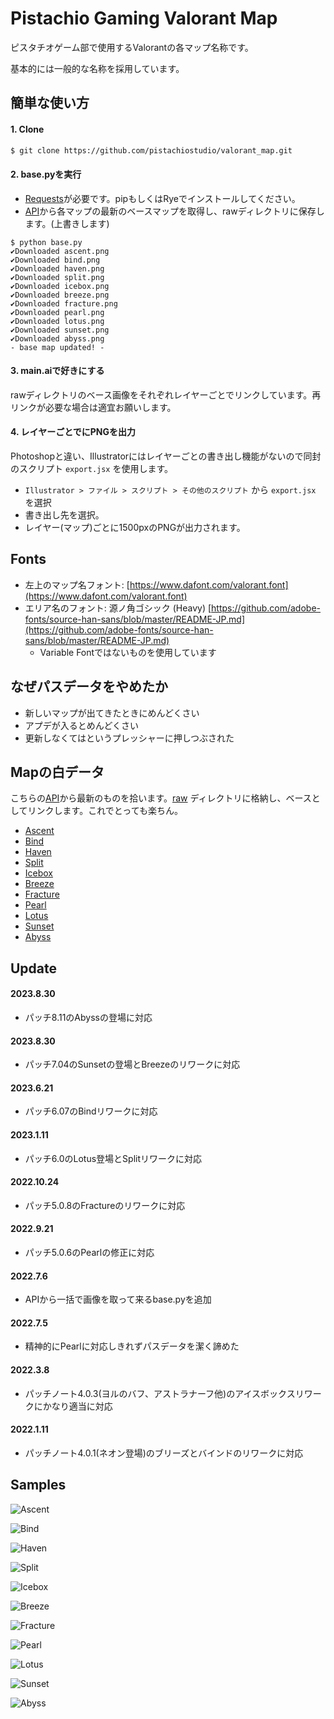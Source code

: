 # Pistachio Gaming Valorant Map

ピスタチオゲーム部で使用するValorantの各マップ名称です。

基本的には一般的な名称を採用しています。

## 簡単な使い方

#### 1. Clone

```bash
$ git clone https://github.com/pistachiostudio/valorant_map.git
```

#### 2. base.pyを実行

- [Requests](https://requests.readthedocs.io/en/latest/)が必要です。pipもしくはRyeでインストールしてください。
- [API](https://dash.valorant-api.com/)から各マップの最新のベースマップを取得し、rawディレクトリに保存します。(上書きします)

```shell
$ python base.py
✔Downloaded ascent.png
✔Downloaded bind.png
✔Downloaded haven.png
✔Downloaded split.png
✔Downloaded icebox.png
✔Downloaded breeze.png
✔Downloaded fracture.png
✔Downloaded pearl.png
✔Downloaded lotus.png
✔Downloaded sunset.png
✔Downloaded abyss.png
- base map updated! -
```

#### 3. main.aiで好きにする

rawディレクトリのベース画像をそれぞれレイヤーごとでリンクしています。再リンクが必要な場合は適宜お願いします。

#### 4. レイヤーごとでにPNGを出力

Photoshopと違い、Illustratorにはレイヤーごとの書き出し機能がないので同封のスクリプト `export.jsx` を使用します。

- `Illustrator > ファイル > スクリプト > その他のスクリプト` から `export.jsx` を選択
- 書き出し先を選択。
- レイヤー(マップ)ごとに1500pxのPNGが出力されます。

## Fonts

- 左上のマップ名フォント: [https://www.dafont.com/valorant.font](https://www.dafont.com/valorant.font)
- エリア名のフォント: 源ノ角ゴシック (Heavy) [https://github.com/adobe-fonts/source-han-sans/blob/master/README-JP.md](https://github.com/adobe-fonts/source-han-sans/blob/master/README-JP.md)
  - Variable Fontではないものを使用しています

## なぜパスデータをやめたか

- 新しいマップが出てきたときにめんどくさい
- アプデが入るとめんどくさい
- 更新しなくてはというプレッシャーに押しつぶされた

## Mapの白データ

こちらの[API](https://dash.valorant-api.com/)から最新のものを拾います。[raw](https://github.com/pistachiostudio/valorant_map/tree/main/raw) ディレクトリに格納し、ベースとしてリンクします。これでとっても楽ちん。

- [Ascent](https://media.valorant-api.com/maps/7eaecc1b-4337-bbf6-6ab9-04b8f06b3319/displayicon.png)
- [Bind](https://media.valorant-api.com/maps/2c9d57ec-4431-9c5e-2939-8f9ef6dd5cba/displayicon.png)
- [Haven](https://media.valorant-api.com/maps/2bee0dc9-4ffe-519b-1cbd-7fbe763a6047/displayicon.png)
- [Split](https://media.valorant-api.com/maps/d960549e-485c-e861-8d71-aa9d1aed12a2/displayicon.png)
- [Icebox](https://media.valorant-api.com/maps/e2ad5c54-4114-a870-9641-8ea21279579a/displayicon.png)
- [Breeze](https://media.valorant-api.com/maps/2fb9a4fd-47b8-4e7d-a969-74b4046ebd53/displayicon.png)
- [Fracture](https://media.valorant-api.com/maps/b529448b-4d60-346e-e89e-00a4c527a405/displayicon.png)
- [Pearl](https://media.valorant-api.com/maps/fd267378-4d1d-484f-ff52-77821ed10dc2/displayicon.png)
- [Lotus](https://media.valorant-api.com/maps/2fe4ed3a-450a-948b-6d6b-e89a78e680a9/displayicon.png)
- [Sunset](https://media.valorant-api.com/maps/92584fbe-486a-b1b2-9faa-39b0f486b498/displayicon.png)
- [Abyss](https://media.valorant-api.com/maps/224b0a95-48b9-f703-1bd8-67aca101a61f/displayicon.png)


## Update

#### 2023.8.30

- パッチ8.11のAbyssの登場に対応

#### 2023.8.30

- パッチ7.04のSunsetの登場とBreezeのリワークに対応

#### 2023.6.21

- パッチ6.07のBindリワークに対応

#### 2023.1.11

- パッチ6.0のLotus登場とSplitリワークに対応

#### 2022.10.24

- パッチ5.0.8のFractureのリワークに対応

#### 2022.9.21

- パッチ5.0.6のPearlの修正に対応

#### 2022.7.6

- APIから一括で画像を取って来るbase.pyを追加

#### 2022.7.5

- 精神的にPearlに対応しきれずパスデータを潔く諦めた

#### 2022.3.8

- パッチノート4.0.3(ヨルのバフ、アストラナーフ他)のアイスボックスリワークにかなり適当に対応

#### 2022.1.11

- パッチノート4.0.1(ネオン登場)のブリーズとバインドのリワークに対応

## Samples

![Ascent](https://github.com/pistachiostudio/valorant_map/blob/main/for_thumbs/ascent.png)

![Bind](https://github.com/pistachiostudio/valorant_map/blob/main/for_thumbs/bind.png)

![Haven](https://github.com/pistachiostudio/valorant_map/blob/main/for_thumbs/haven.png)

![Split](https://github.com/pistachiostudio/valorant_map/blob/main/for_thumbs/split.png)

![Icebox](https://github.com/pistachiostudio/valorant_map/blob/main/for_thumbs/icebox.png)

![Breeze](https://github.com/pistachiostudio/valorant_map/blob/main/for_thumbs/breeze.png)

![Fracture](https://github.com/pistachiostudio/valorant_map/blob/main/for_thumbs/fracture.png)

![Pearl](https://github.com/pistachiostudio/valorant_map/blob/main/for_thumbs/pearl.png)

![Lotus](https://github.com/pistachiostudio/valorant_map/blob/main/for_thumbs/lotus.png)

![Sunset](https://github.com/pistachiostudio/valorant_map/blob/main/for_thumbs/sunset.png)

![Abyss](https://github.com/pistachiostudio/valorant_map/blob/main/for_thumbs/abyss.png)
